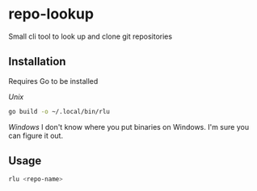 # repo-lookup

Small cli tool to look up and clone git repositories

## Installation

Requires Go to be installed

_Unix_

```bash
go build -o ~/.local/bin/rlu
```

_Windows_
I don't know where you put binaries on Windows. I'm sure you can figure it out.

## Usage

```bash
rlu <repo-name>
```
